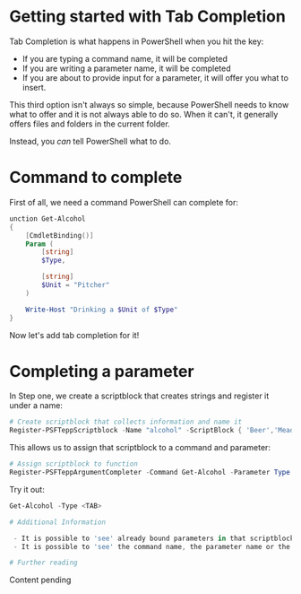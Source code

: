 # Getting started with Tab Completion

Tab Completion is what happens in PowerShell when you hit the <TAB> key:

 - If you are typing a command name, it will be completed
 - If you are writing a parameter name, it will be completed
 - If you are about to provide input for a parameter, it will offer you what to insert.

This third option isn't always so simple, because PowerShell needs to know what to offer and it is not always able to do so. When it can't, it generally offers files and folders in the current folder.

Instead, you _can_ tell PowerShell what to do.

# Command to complete

First of all, we need a command PowerShell can complete for:

```powershell
unction Get-Alcohol
{
    [CmdletBinding()]
    Param (
        [string]
        $Type,

        [string]
        $Unit = "Pitcher"
    )

    Write-Host "Drinking a $Unit of $Type"
}
```

Now let's add tab completion for it!

# Completing a parameter

In Step one, we create a scriptblock that creates strings and register it under a name:

```powershell
# Create scriptblock that collects information and name it
Register-PSFTeppScriptblock -Name "alcohol" -ScriptBlock { 'Beer','Mead','Whiskey','Wine','Vodka','Rum (3y)', 'Rum (5y)', 'Rum (7y)' }
```

This allows us to assign that scriptblock to a command and parameter:

```powershell
# Assign scriptblock to function
Register-PSFTeppArgumentCompleter -Command Get-Alcohol -Parameter Type -Name alcohol
```

Try it out:
```powershell
Get-Alcohol -Type <TAB>

# Additional Information

 - It is possible to 'see' already bound parameters in that scriptblock
 - It is possible to 'see' the command name, the parameter name or the entire input line in that scriptblock

# Further reading

```
Content pending
```